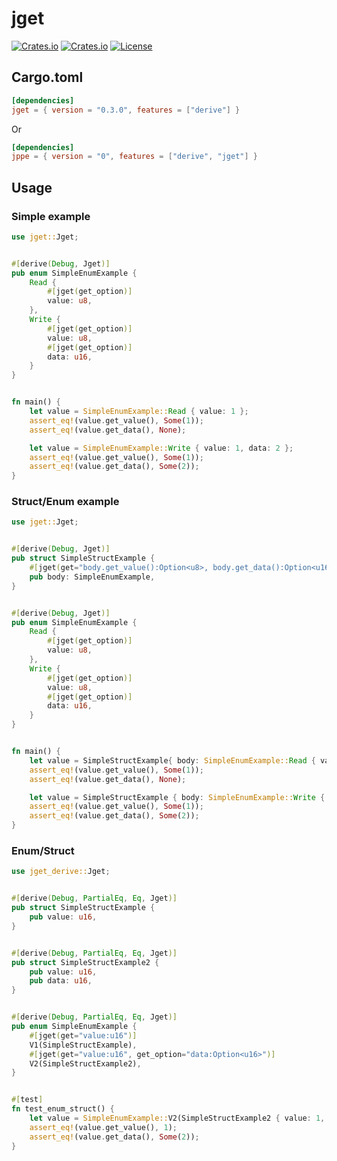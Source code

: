 # jget

[![Crates.io](https://img.shields.io/crates/v/jget)](https://crates.io/crates/jget)
[![Crates.io](https://img.shields.io/crates/d/jget)](https://crates.io/crates/jget)
[![License](https://img.shields.io/crates/l/jget)](LICENSE)

## Cargo.toml

```toml
[dependencies]
jget = { version = "0.3.0", features = ["derive"] }
```

Or

```toml
[dependencies]
jppe = { version = "0", features = ["derive", "jget"] }
```

## Usage

### Simple example

```rust
use jget::Jget;


#[derive(Debug, Jget)]
pub enum SimpleEnumExample {
    Read {
        #[jget(get_option)]
        value: u8,
    },
    Write {
        #[jget(get_option)]
        value: u8,
        #[jget(get_option)]
        data: u16,
    }
}


fn main() {
    let value = SimpleEnumExample::Read { value: 1 };
    assert_eq!(value.get_value(), Some(1));
    assert_eq!(value.get_data(), None);

    let value = SimpleEnumExample::Write { value: 1, data: 2 };
    assert_eq!(value.get_value(), Some(1));
    assert_eq!(value.get_data(), Some(2));
}
```

### Struct/Enum example

```rust
use jget::Jget;


#[derive(Debug, Jget)]
pub struct SimpleStructExample {
    #[jget(get="body.get_value():Option<u8>, body.get_data():Option<u16>")]
    pub body: SimpleEnumExample,
}


#[derive(Debug, Jget)]
pub enum SimpleEnumExample {
    Read {
        #[jget(get_option)]
        value: u8,
    },
    Write {
        #[jget(get_option)]
        value: u8,
        #[jget(get_option)]
        data: u16,
    }
}


fn main() {
    let value = SimpleStructExample{ body: SimpleEnumExample::Read { value: 1 } };
    assert_eq!(value.get_value(), Some(1));
    assert_eq!(value.get_data(), None);

    let value = SimpleStructExample { body: SimpleEnumExample::Write { value: 1, data: 2 }};
    assert_eq!(value.get_value(), Some(1));
    assert_eq!(value.get_data(), Some(2));
}
```

### Enum/Struct

```rust
use jget_derive::Jget;


#[derive(Debug, PartialEq, Eq, Jget)]
pub struct SimpleStructExample {
    pub value: u16,
}


#[derive(Debug, PartialEq, Eq, Jget)]
pub struct SimpleStructExample2 {
    pub value: u16,
    pub data: u16,
}


#[derive(Debug, PartialEq, Eq, Jget)]
pub enum SimpleEnumExample {
    #[jget(get="value:u16")]
    V1(SimpleStructExample),
    #[jget(get="value:u16", get_option="data:Option<u16>")]
    V2(SimpleStructExample2),
}


#[test]
fn test_enum_struct() {
    let value = SimpleEnumExample::V2(SimpleStructExample2 { value: 1, data: 2 });
    assert_eq!(value.get_value(), 1);
    assert_eq!(value.get_data(), Some(2));
}
```
